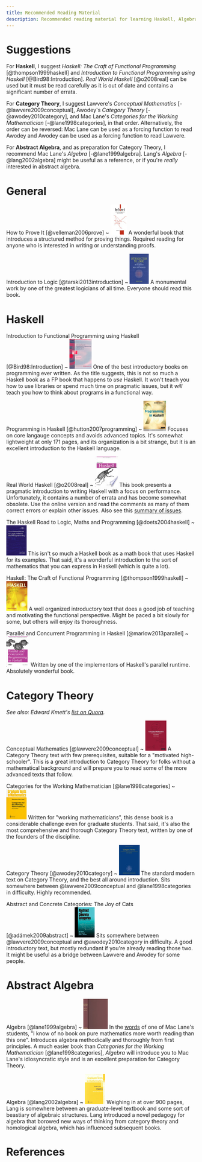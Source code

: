 ```yaml
---
title: Recommended Reading Material
description: Recommended reading material for learning Haskell, Algebra, Category Theory, etc.
---
```


# Suggestions

For **Haskell**, I suggest *Haskell: The Craft of Functional Programming* [@thompson1999haskell]
and *Introduction to Functional Programming using Haskell* [@Bird98:Introduction].
*Real World Haskell* [@o2008real] can be used but it must be read carefully as it is out of date and contains a significant number of errata.

For **Category Theory**, I suggest Lawvere's *Conceptual Mathematics* [-@lawvere2009conceptual], Awodey's *Category Theory* [-@awodey2010category],
and Mac Lane's *Categories for the Working Mathematician* [-@lane1998categories], in that order.
Alternatively, the order can be reversed: Mac Lane can be used as a forcing function to read Awodey
and Awodey can be used as a forcing function to read Lawvere.

For **Abstract Algebra**, and as preparation for Category Theory, I recommend Mac&nbsp;Lane's *Algebra* [-@lane1999algebra].
Lang's *Algebra* [-@lang2002algebra] might be useful as a reference, or if you're *really* interested in abstract algebra.

# General

How to Prove It [@velleman2006prove]
  ~ ![How to Prove It Cover](/images/prove-it.jpg)
    A wonderful book that introduces a structured method for proving things.
    Required reading for anyone who is interested in writing or understanding proofs.

Introduction to Logic [@tarski2013introduction]
  ~ ![Introduction to Logic Cover](/images/logic.jpg)
    A monumental work by one of the greatest logicians of all time.
    Everyone should read this book.

# Haskell

Introduction to Functional Programming using Haskell [@Bird98:Introduction]
  ~ ![Introduction to Functional Programming using Haskell Cover](/images/bird-intro-fp.jpg)
    One of the best introductory books on programming ever written.
    As the title suggests, this is not so much a Haskell book as a FP book that happens to *use* Haskell.
    It won't teach you how to use libraries or spend much time on pragmatic issues,
    but it *will* teach you how to think about programs in a functional way.

Programming in Haskell [@hutton2007programming]
  ~ ![Programming in Haskell Cover](/images/programming-in-haskell.jpg)
    Focuses on core langauge concepts and avoids advanced topics.
    It's somewhat lightweight at only 171 pages, and its organization is a bit strange,
    but it is an excellent introduction to the Haskell language.

Real World Haskell [@o2008real]
  ~ ![Real World Haskell Cover](/images/real-world-haskell.jpg)
    This book presents a pragmatic introduction to writing Haskell with a focus on performance.
    Unfortunately, it contains a number of errata and has become somewhat obsolete.
    Use the online version and read the comments as many of them correct errors or explain other issues.
    Also see this [summary of issues][caveats].

The Haskell Road to Logic, Maths and Programming [@doets2004haskell]
  ~ ![The Haskell Road to Logic Cover](/images/haskell-road.jpg)
    This isn't so much a Haskell book as a math book that uses Haskell for its examples.
    That said, it's a wonderful introduction to the sort of mathematics that you can express in Haskell (which is quite a lot).

Haskell: The Craft of Functional Programming [@thompson1999haskell]
  ~ ![Haskell: The Craft of Functional Programming Cover](/images/haskell-thompson.jpg)
    A well organized introductory text that does a good job of teaching and motivating the functional perspective.
    Might be paced a bit slowly for some, but others will enjoy its thoroughness.

Parallel and Concurrent Programming in Haskell [@marlow2013parallel]
  ~ ![Parallel and Concurrent Programming in Haskell Cover](/images/marlow-book.jpg)
    Written by one of the implementors of Haskell's parallel runtime. Absolutely wonderful book.

[caveats]: http://stackoverflow.com/a/23733494/2225384

# Category Theory

*See also: Edward Kmett's [list on Quora][ed].*

[ed]: http://www.quora.com/Category-Theory/What-is-the-best-textbook-for-Category-theory

Conceptual Mathematics [@lawvere2009conceptual]
  ~ ![Conceptual Mathematics Cover](/images/lawvere.jpg)
    A Category Theory text with few prerequisites, suitable for a "motivated high-schooler".
    This is a great introduction to Category Theory for folks without a mathematical background
    and will prepare you to read some of the more advanced texts that follow.

Categories for the Working Mathematician [@lane1998categories]
  ~ ![Categories for the Working Mathematician Cover](/images/maclane-categories.jpg)
    Written for "working mathematicians", this dense book is a considerable challenge even for graduate students.
    That said, it's also the most comprehensive and thorough Category Theory text, written by one of the founders of the discipline.

Category Theory [@awodey2010category]
  ~ ![Category Theory Cover](/images/awodey.jpg)
    The standard modern text on Category Theory, and the best all around introduction.
    Sits somewhere between @lawvere2009conceptual and @lane1998categories in difficulty.
    Highly recommended.

Abstract and Concrete Categories: The Joy of Cats [@adámek2009abstract]
  ~ ![Joy of Cats Cover](/images/joy-of-cats.jpg)
    Sits somewhere between @lawvere2009conceptual and @awodey2010category in difficulty.
    A good introductory text, but mostly redundant if you're already reading those two.
    It might be useful as a bridge between Lawvere and Awodey for some people.

# Abstract Algebra

Algebra [@lane1999algebra]
  ~ ![Algebra Cover](/images/maclane-algebra.jpg)
    In the [words] of one of Mac Lane's students,
    "I know of no book on pure mathematics more worth reading than this one".
    Introduces algebra methodically and thoroughly from first principles.
    A much easier book than *Categories for the Working Mathematician* [@lane1998categories],
    *Algebra* will introduce you to Mac Lane's idiosyncratic style
    and is an excellent preparation for Category Theory.

Algebra [@lang2002algebra]
  ~ ![Algebra Cover](/images/lang.jpg)
    Weighing in at over 900 pages, Lang is somewhere between an graduate-level textbook
    and some sort of beastiary of algebraic structures.
    Lang introduced a novel pedagogy for algebra that borowed new ways of thinking
    from category theory and homological algebra,
    which has influenced subsequent books.

[words]: http://www.amazon.com/review/R2MHDPXKDJRWA2/ref=cm_cr_dp_cmt?ie=UTF8&ASIN=0821816462&nodeID=283155&store=books

# References

